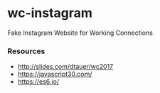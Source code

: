 # wc-instagram
Fake Instagram Website for Working Connections

### Resources

- http://slides.com/dtauer/wc2017
- https://javascript30.com/
- https://es6.io/
